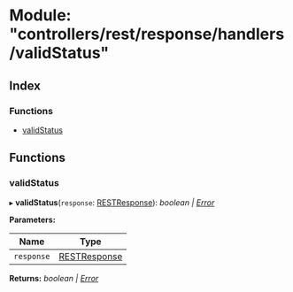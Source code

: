 
# Module: "controllers/rest/response/handlers/validStatus"

## Index

### Functions

* [validStatus](_controllers_rest_response_handlers_validstatus_.md#validstatus)

## Functions

### <a id="validstatus" name="validstatus"></a>  validStatus

▸ **validStatus**(`response`: [RESTResponse](../classes/_controllers_rest_response_restresponse_.restresponse.md)): *boolean | [Error](../classes/_util_errors_errors_.bloxyhttperror.md#static-error)*

**Parameters:**

Name | Type |
------ | ------ |
`response` | [RESTResponse](../classes/_controllers_rest_response_restresponse_.restresponse.md) |

**Returns:** *boolean | [Error](../classes/_util_errors_errors_.bloxyhttperror.md#static-error)*
